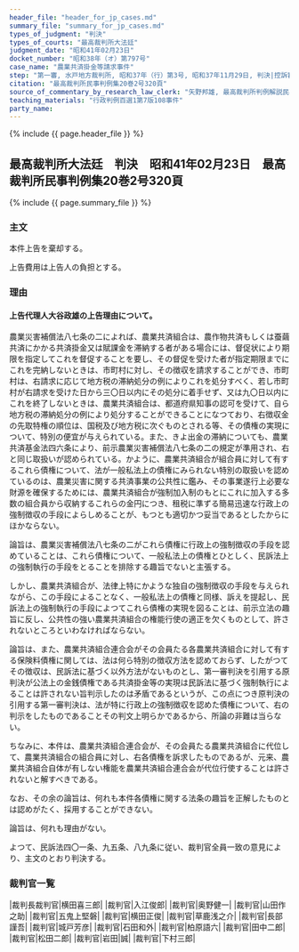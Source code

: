 ```yaml
---
header_file: "header_for_jp_cases.md"
summary_file: "summary_for_jp_cases.md"
types_of_judgment: "判決"
types_of_courts: "最高裁判所大法廷"
judgment_date: "昭和41年02月23日"
docket_number: "昭和38年（オ）第797号"
case_name: "農業共済掛金等請求事件"
step: "第一審, 水戸地方裁判所, 昭和37年（行）第3号, 昭和37年11月29日, 判決|控訴審, 東京高等裁判所, , 昭和38年4月10日, 判決"
citation: "最高裁判所民事判例集20巻2号320頁"
source_of_commentary_by_research_law_clerk: "矢野邦雄, 最高裁判所判例解説民事篇昭和41年度64頁"
teaching_materials: "行政判例百選1第7版108事件"
party_name:
---
```


{% include {{ page.header_file }}  %}

## 最高裁判所大法廷　判決　昭和41年02月23日　最高裁判所民事判例集20巻2号320頁

{% include {{ page.summary_file }}  %}






### 主文



本件上告を棄却する。

上告費用は上告人の負担とする。





### 理由



#### 上告代理人大谷政雄の上告理由について。

農業災害補償法八七条の二によれば、農業共済組合は、農作物共済もしくは蚕繭共済にかかる共済掛金又は賦課金を滞納する者がある場合には、督促状により期限を指定してこれを督促することを要し、その督促を受けた者が指定期限までにこれを完納しないときは、市町村に対し、その徴収を請求することができ、市町村は、右請求に応じて地方税の滞納処分の例によりこれを処分すべく、若し市町村が右請求を受けた日から三〇日以内にその処分に着手せず、又は九〇日以内にこれを終了しないときは、農業共済組合は、都道府県知事の認可を受けて、自ら地方税の滞納処分の例により処分することができることになつており、右徴収金の先取特権の順位は、国税及び地方税に次ぐものとされる等、その債権の実現について、特別の便宜が与えられている。また、きよ出金の滞納についても、農業共済基金法四六条により、前示農業災害補償法八七条の二の規定が準用され、右と同じ取扱いが認められている。かように、農業共済組合が組合員に対して有するこれら債権について、法が一般私法上の債権にみられない特別の取扱いを認めているのは、農業災害に関する共済事業の公共性に鑑み、その事業遂行上必要な財源を確保するためには、農業共済組合が強制加入制のもとにこれに加入する多数の組合員から収納するこれらの金円につき、租税に準ずる簡易迅速な行政上の強制徴収の手段によらしめることが、もつとも適切かつ妥当であるとしたからにほかならない。

論旨は、農業災害補償法八七条の二がこれら債権に行政上の強制徴収の手段を認めていることは、これら債権について、一般私法上の債権とひとしく、民訴法上の強制執行の手段をとることを排除する趣旨でないと主張する。

しかし、農業共済組合が、法律上特にかような独自の強制徴収の手段を与えられながら、この手段によることなく、一般私法上の債権と同様、訴えを提起し、民訴法上の強制執行の手段によつてこれら債権の実現を図ることは、前示立法の趣旨に反し、公共性の強い農業共済組合の権能行使の適正を欠くものとして、許されないところといわなければならない。

論旨は、また、農業共済組合連合会がその会員たる各農業共済組合に対して有する保険料債権に関しては、法は何ら特別の徴収方法を認めておらず、したがつてその徴収は、民訴法に基づく以外方法がないものとし、第一審判決を引用する原判決が公法上の金銭債権である共済掛金等の実現は民訴法に基づく強制執行によることは許されない旨判示したのは矛盾であるというが、この点につき原判決の引用する第一審判決は、法が特に行政上の強制徴収を認めた債権について、右の判示をしたものであることその判文上明らかであるから、所論の非難は当らない。

ちなみに、本件は、農業共済組合連合会が、その会員たる農業共済組合に代位して、農業共済組合の組合員に対し、右各債権を訴求したものであるが、元来、農業共済組合自体が有しない権能を農業共済組合連合会が代位行使することは許されないと解すべきである。

なお、その余の論旨は、何れも本件各債権に関する法条の趣旨を正解したものとは認めがたく、採用することができない。

論旨は、何れも理由がない。

よつて、民訴法四〇一条、九五条、八九条に従い、裁判官全員一致の意見により、主文のとおり判決する。

### 裁判官一覧

|裁判長裁判官|横田喜三郎|
|裁判官|入江俊郎|
|裁判官|奥野健一|
|裁判官|山田作之助|
|裁判官|五鬼上堅磐|
|裁判官|横田正俊|
|裁判官|草鹿浅之介|
|裁判官|長部謹吾|
|裁判官|城戸芳彦|
|裁判官|石田和外|
|裁判官|柏原語六|
|裁判官|田中二郎|
|裁判官|松田二郎|
|裁判官|岩田|誠|
|裁判官|下村三郎|





